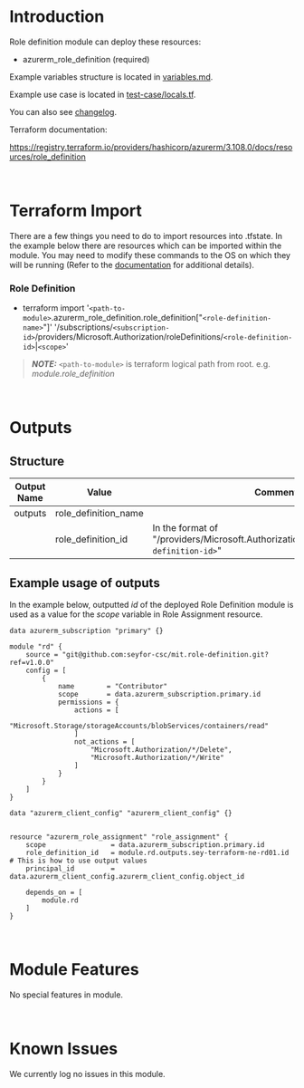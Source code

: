 # Introduction
Role definition module can deploy these resources:
* azurerm_role_definition (required)

Example variables structure is located in [variables.md](variables.md).

Example use case is located in [test-case/locals.tf](test-case/locals.tf).

You can also see [changelog](CHANGELOG.md).

Terraform documentation:

https://registry.terraform.io/providers/hashicorp/azurerm/3.108.0/docs/resources/role_definition

&nbsp;

# Terraform Import
There are a few things you need to do to import resources into .tfstate. In the example below there are resources which can be imported within the module. You may need to modify these commands to the OS on which they will be running (Refer to the [documentation](https://developer.hashicorp.com/terraform/cli/commands/import#example-import-into-resource-configured-with-for_each) for additional details).
### Role Definition
* terraform import '`<path-to-module>`.azurerm_role_definition.role_definition["`<role-definition-name>`"]' '/subscriptions/`<subscription-id>`/providers/Microsoft.Authorization/roleDefinitions/`<role-definition-id>`|`<scope>`'
 > **_NOTE:_** `<path-to-module>` is terraform logical path from root. e.g. _module.role\_definition_

&nbsp;

# Outputs
## Structure

| Output Name | Value                | Comment                                                                                      |
| ----------- | -------------------- | -------------------------------------------------------------------------------------------- |
| outputs     | role_definition_name |                                                                                              |
|             | role_definition_id   | In the format of "/providers/Microsoft.Authorization/roleDefinitions/`<role-definition-id>`" |


## Example usage of outputs
In the example below, outputted _id_ of the deployed Role Definition module is used as a value for the _scope_ variable in Role Assignment resource.
```
data azurerm_subscription "primary" {}

module "rd" {
    source = "git@github.com:seyfor-csc/mit.role-definition.git?ref=v1.0.0"
    config = [
        {
            name        = "Contributor"
            scope       = data.azurerm_subscription.primary.id
            permissions = {
                actions = [
                    "Microsoft.Storage/storageAccounts/blobServices/containers/read"
                ]
                not_actions = [
                    "Microsoft.Authorization/*/Delete",
                    "Microsoft.Authorization/*/Write"
                ]
            }
        }
    ]
}

data "azurerm_client_config" "azurerm_client_config" {}


resource "azurerm_role_assignment" "role_assignment" {
    scope                = data.azurerm_subscription.primary.id
    role_definition_id   = module.rd.outputs.sey-terraform-ne-rd01.id # This is how to use output values
    principal_id         = data.azurerm_client_config.azurerm_client_config.object_id

    depends_on = [
        module.rd
    ]
}
```

&nbsp;

# Module Features
No special features in module.

&nbsp;

# Known Issues
We currently log no issues in this module.
